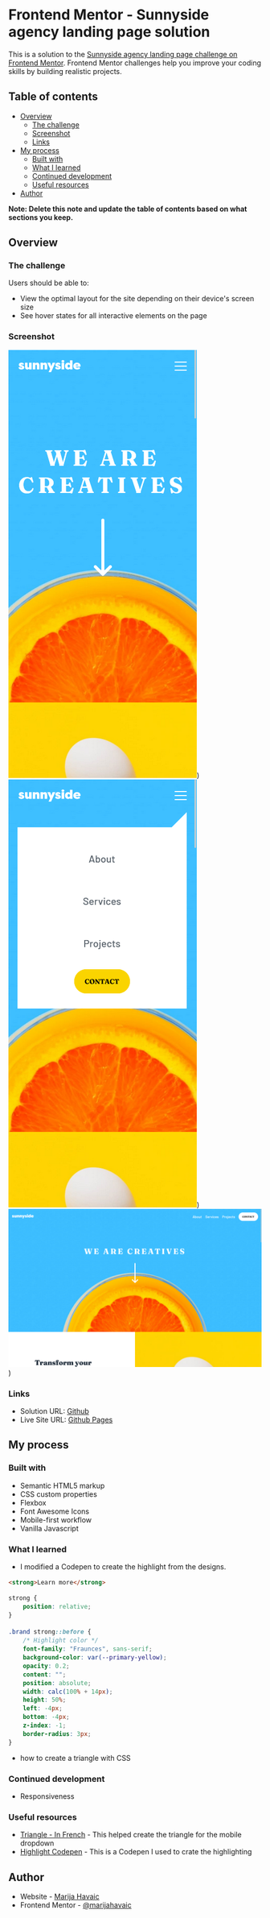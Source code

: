 # Frontend Mentor - Sunnyside agency landing page solution

This is a solution to the [Sunnyside agency landing page challenge on Frontend Mentor](https://www.frontendmentor.io/challenges/sunnyside-agency-landing-page-7yVs3B6ef). Frontend Mentor challenges help you improve your coding skills by building realistic projects.

## Table of contents

- [Overview](#overview)
  - [The challenge](#the-challenge)
  - [Screenshot](#screenshot)
  - [Links](#links)
- [My process](#my-process)
  - [Built with](#built-with)
  - [What I learned](#what-i-learned)
  - [Continued development](#continued-development)
  - [Useful resources](#useful-resources)
- [Author](#author)

**Note: Delete this note and update the table of contents based on what sections you keep.**

## Overview

### The challenge

Users should be able to:

- View the optimal layout for the site depending on their device's screen size
- See hover states for all interactive elements on the page

### Screenshot

![Mobile](./designs/mobile.png))
![Mobile Dropdown](./designs/mobile-dropdown.png))
![Desktop](./designs/desktop.png))

### Links

- Solution URL: [Github](https://github.com/marijahavaic/fm-sunnyside-agency-landing-page)
- Live Site URL: [Github Pages](https://marijahavaic.github.io/fm-sunnyside-agency-landing-page/)

## My process

### Built with

- Semantic HTML5 markup
- CSS custom properties
- Flexbox
- Font Awesome Icons
- Mobile-first workflow
- Vanilla Javascript 

### What I learned

- I modified a Codepen to create the highlight from the designs. 


```html
<strong>Learn more</strong>
```

```css
strong {
    position: relative;
}

.brand strong::before {
    /* Highlight color */
    font-family: "Fraunces", sans-serif;
    background-color: var(--primary-yellow);
    opacity: 0.2;
    content: "";
    position: absolute;
    width: calc(100% + 14px);
    height: 50%;
    left: -4px;
    bottom: -4px;
    z-index: -1;
    border-radius: 3px;
}
```

- how to create a triangle with CSS


### Continued development

- Responsiveness



### Useful resources

- [Triangle - In French](https://outils-css.aliasdmc.fr/generateur-de-triangles-css.php) - This helped create the triangle for the mobile dropdown
- [Highlight Codepen](https://codepen.io/alvarotrigo/pen/oNpvMbb) - This is a Codepen I used to crate the highlighting

## Author

- Website - [Marija Havaic](https://marijahavaic.com)
- Frontend Mentor - [@marijahavaic](https://www.frontendmentor.io/profile/marijahavaic)

